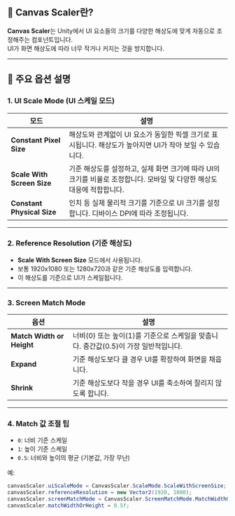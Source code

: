 ## 🎨 Canvas Scaler란?

**Canvas Scaler**는 Unity에서 UI 요소들의 크기를 다양한 해상도에 맞게 자동으로 조정해주는 컴포넌트입니다.  
UI가 화면 해상도에 따라 너무 작거나 커지는 것을 방지합니다.

---

## 📌 주요 옵션 설명

### 1. UI Scale Mode (UI 스케일 모드)

| 모드 | 설명 |
|------|------|
| **Constant Pixel Size** | 해상도와 관계없이 UI 요소가 동일한 픽셀 크기로 표시됩니다. 해상도가 높아지면 UI가 작아 보일 수 있습니다. |
| **Scale With Screen Size** | 기준 해상도를 설정하고, 실제 화면 크기에 따라 UI의 크기를 비율로 조정합니다. 모바일 및 다양한 해상도 대응에 적합합니다. |
| **Constant Physical Size** | 인치 등 실제 물리적 크기를 기준으로 UI 크기를 설정합니다. 디바이스 DPI에 따라 조정됩니다. |

---

### 2. Reference Resolution (기준 해상도)

- **Scale With Screen Size** 모드에서 사용됩니다.
- 보통 1920x1080 또는 1280x720과 같은 기준 해상도를 입력합니다.
- 이 해상도를 기준으로 UI가 스케일됩니다.

---

### 3. Screen Match Mode

| 옵션 | 설명 |
|------|------|
| **Match Width or Height** | 너비(0) 또는 높이(1)를 기준으로 스케일을 맞춥니다. 중간값(0.5)이 가장 일반적입니다. |
| **Expand** | 기준 해상도보다 클 경우 UI를 확장하여 화면을 채웁니다. |
| **Shrink** | 기준 해상도보다 작을 경우 UI를 축소하여 잘리지 않도록 합니다. |

---

### 4. Match 값 조절 팁

- `0`: 너비 기준 스케일
- `1`: 높이 기준 스케일
- `0.5`: 너비와 높이의 평균 (기본값, 가장 무난)

예:
```csharp
canvasScaler.uiScaleMode = CanvasScaler.ScaleMode.ScaleWithScreenSize;
canvasScaler.referenceResolution = new Vector2(1920, 1080);
canvasScaler.screenMatchMode = CanvasScaler.ScreenMatchMode.MatchWidthOrHeight;
canvasScaler.matchWidthOrHeight = 0.5f;
